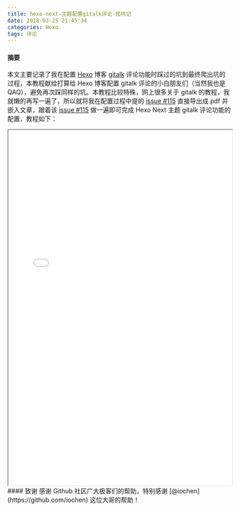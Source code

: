 ```yaml
---
title: hexo-next-主题配置gitalk评论-爬坑记
date: 2018-03-25 21:45:34
categories: Hexo
tags: 评论
---
```


#### 摘要
本文主要记录了我在配置 [Hexo](https://hexo.io/zh-cn/index.html) 博客 [gitalk](https://github.com/gitalk/gitalk) 评论功能时踩过的坑到最终爬出坑的过程，本教程献给打算给 Hexo 博客配置 gitalk 评论的小白朋友们（当然我也是 QAQ），避免再次踩同样的坑。本教程比较特殊，网上很多关于 gitalk 的教程，我就懒的再写一遍了，所以就将我在配置过程中提的 [issue #115](https://github.com/gitalk/gitalk/issues/115#event-1539518527) 直接导出成 pdf 并嵌入文章，跟着该 [issue #115](https://github.com/gitalk/gitalk/issues/115#event-1539518527) 做一遍即可完成 Hexo Next 主题 gitalk 评论功能的配置，教程如下：
<iframe src="/pdf/hexo-next-主题配置gitalk评论-爬坑记.pdf" style="width:100%; height:800px"></iframe>
#### 致谢
感谢 Github 社区广大极客们的帮助，特别感谢 [@iochen](https://github.com/iochen) 这位大哥的帮助！

